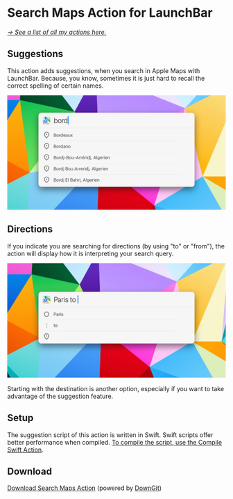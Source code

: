 # Search Maps Action for LaunchBar

*[→ See a list of all my actions here.](https://ptujec.github.io/launchbar)* 

## Suggestions

This action adds suggestions, when you search in Apple Maps with LaunchBar. Because, you know, sometimes it is just hard to recall the correct spelling of certain names. 

<img src="01.jpg" width="784"/> 

## Directions

If you indicate you are searching for directions (by using "to" or "from"), the action will display how it is interpreting your search query.

<img src="02.jpg" width="784"/> 

Starting with the destination is another option, especially if you want to take advantage of the suggestion feature. 

## Setup

The suggestion script of this action is written in Swift. Swift scripts offer better performance when compiled. [To compile the script, use the Compile Swift Action](https://github.com/Ptujec/LaunchBar/tree/master/Compile-Swift-Action#launchbar-action-compile-swift-action).

## Download

[Download Search Maps Action](https://minhaskamal.github.io/DownGit/#/home?url=https://github.com/Ptujec/LaunchBar/tree/master/Search-Actions) (powered by [DownGit](https://github.com/MinhasKamal/DownGit))
